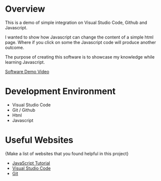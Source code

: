 # Overview

This is a demo of simple integration on Visual Studio Code, Github and Javascript.

I wanted to show how Javascript can change the content of a simple html page. Where if you click on some the Javascript code will produce another outcome.

The purpose of creating this software is to showcase my knowledge while learning Javascript.

[Software Demo Video](https://youtu.be/r9bTyZOB91g)

# Development Environment

* Visual Studio Code
* Git / Github
* Html
* Javascript

# Useful Websites

{Make a list of websites that you found helpful in this project}
* [JavaScript Tutorial](https://www.w3schools.com/js/default.asp)
* [Visual Studio Code](https://code.visualstudio.com/download)
* [Git](https://git-scm.com/download)